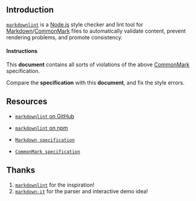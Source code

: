 ## Introduction

[`markdownlint`](https://github.com/markdownlint/markdownlint) is a [Node.js](https://nodejs.org/) style checker and lint tool for [Markdown](https://en.wikipedia.org/wiki/Markdown)/[CommonMark](https://commonmark.org/) files to automatically validate content, prevent rendering problems, and promote consistency.

#### Instructions

This **document** contains all sorts of violations of the above [CommonMark](https://commonmark.org/) specification.

Compare the **specification** with this **document**, and fix the style errors. 

## Resources

* [`markdownlint` on GitHub](https://github.com/DavidAnson/markdownlint)

* [`markdownlint` on npm ](https://www.npmjs.com/package/markdownlint)

* [`Markdown specification`](https://daringfireball.net/projects/markdown/)

* [`CommonMark specification`](https://commonmark.org/)

Thanks
---
1. [`markdownlint`](https://github.com/markdownlint/markdownlint) for the inspiration!
2. [`markdown-it`](https://github.com/markdown-it/markdown-it) for the parser and interactive demo idea!
